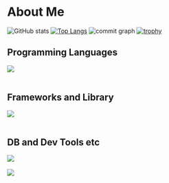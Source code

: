 # About Me

![GitHub stats](https://github-readme-stats.vercel.app/api?username=Hinata0607&theme=tokyonight&include_all_commits=true)
[![Top Langs](https://github-readme-stats.vercel.app/api/top-langs/?username=Hinata0607&layout=compact&theme=tokyonight)](https://github.com/anuraghazra/github-readme-stats)
![commit graph](http://github-profile-summary-cards.vercel.app/api/cards/profile-details?username=Hinata0607&theme=tokyonight)
[![trophy](https://github-profile-trophy.vercel.app/?username=Hinata0607&theme=tokyonight)](https://github.com/ryo-ma/github-profile-trophy)

## Programming Languages

<img src="https://skillicons.dev/icons?i=html,css,js,typescript,python,c,cpp" /> <br /><br />

## Frameworks and Library

<img src="https://skillicons.dev/icons?i=react,next,nodejs,express,flask,materialui,tailwind,redux,vite,prisma" /> <br /><br />

## DB and Dev Tools etc

<img src="https://skillicons.dev/icons?i=git,github,mysql,sqlite,mongodb,npm,postman,figma,stackoverflow,vscode" /> <br /><br />
<img src="https://skillicons.dev/icons?i=supabase" /> <br /><br />

<!--
**Hinata0607/Hinata0607** is a ✨ _special_ ✨ repository because its `README.md` (this file) appears on your GitHub profile.

Here are some ideas to get you started:

- 🔭 I’m currently working on ...
- 🌱 I’m currently learning ...
- 👯 I’m looking to collaborate on ...
- 🤔 I’m looking for help with ...
- 💬 Ask me about ...
- 📫 How to reach me: ...
- 😄 Pronouns: ...
- ⚡ Fun fact: ...
-->

